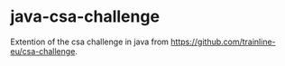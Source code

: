 # java-csa-challenge
Extention of the csa challenge in java from https://github.com/trainline-eu/csa-challenge.
